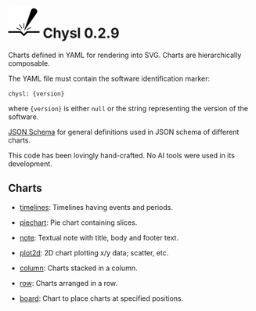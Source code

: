 # ![Chysl](https://github.com/pekrau/Chysl/blob/main/docs/logo32.svg) Chysl 0.2.9

Charts defined in YAML for rendering into SVG. Charts are hierarchically composable.

The YAML file must contain the software identification marker:

    chysl: {version}

where `{version}` is either `null` or the string representing the version of the software.

[JSON Schema](docs/schema_defs.md) for general definitions used in JSON schema of different charts.

This code has been lovingly hand-crafted. No AI tools were used in its development.

## Charts

- [timelines](docs/timelines.md): Timelines having events and periods.

- [piechart](docs/piechart.md): Pie chart containing slices.

- [note](docs/note.md): Textual note with title, body and footer text.

- [plot2d](docs/plot2d.md): 2D chart plotting x/y data; scatter, etc.

- [column](docs/column.md): Charts stacked in a column.

- [row](docs/row.md): Charts arranged in a row.

- [board](docs/board.md): Chart to place charts at specified positions.

